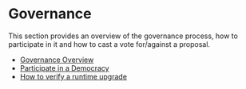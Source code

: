# Governance

This section provides an overview of the governance process, how to participate in it and how to cast a vote for/against a proposal. 

* [Governance Overview](governance-overview.md)
* [Participate in a Democracy](participate-in-democracy.md)
* [How to verify a runtime upgrade](how-to-verify-a-runtime-upgrade.md)

### 



